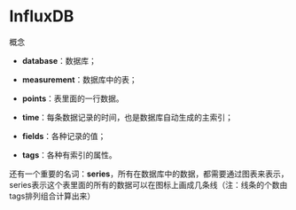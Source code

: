 # InfluxDB

概念

- **database**：数据库；
- **measurement**：数据库中的表；
- **points**：表里面的一行数据。

- **time**：每条数据记录的时间，也是数据库自动生成的主索引；
- **fields**：各种记录的值；
- **tags**：各种有索引的属性。

还有一个重要的名词：**series**，所有在数据库中的数据，都需要通过图表来表示，series表示这个表里面的所有的数据可以在图标上画成几条线（注：线条的个数由tags排列组合计算出来）
